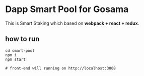 # Dapp Smart Pool for Gosama

This is Smart Staking which based on **webpack + react + redux**.

## how to run
```
cd smart-pool
npm i
npm start

# front-end will running on http://localhost:3008
```



